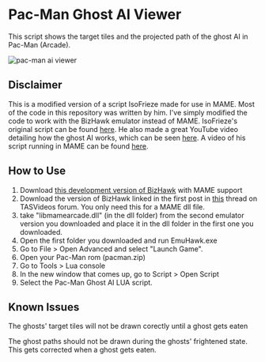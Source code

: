 # Pac-Man Ghost AI Viewer

This script shows the target tiles and the projected path of the ghost AI in Pac-Man (Arcade). 

![pac-man ai viewer](https://user-images.githubusercontent.com/22065181/147719178-22c616fc-8210-47f5-bf99-4821de30921b.png)


## Disclaimer
This is a modified version of a script IsoFrieze made for use in MAME. Most of the code in this repository was written by him. I've simply modified the code to work with the BizHawk emulator instead of MAME. IsoFrieze's original script can be found [here](http://www.dotsarecool.com/rgme/tech/ghost_ai.lua). He also made a great YouTube video detailing how the ghost AI works, which can be seen [here](https://youtu.be/ataGotQ7ir8). A video of his script running in MAME can be found [here](https://youtu.be/Pc_fdSEWRJM).

## How to Use
1) Download [this development version of BizHawk](https://ci.appveyor.com/project/zeromus/bizhawk-udexo/build/artifacts) with MAME support
2) Download the version of BizHawk linked in the first post in [this](http://tasvideos.org/forum/viewtopic.php?t=21778) thread on TASVideos forum. You only need this for a MAME dll file.
3) take "libmamearcade.dll" (in the dll folder) from the second emulator version you downloaded and place it in the dll folder in the first one you downloaded.
4) Open the first folder you downloaded and run EmuHawk.exe
5) Go to File > Open Advanced and select "Launch Game".
6) Open your Pac-Man rom (pacman.zip)
7) Go to Tools > Lua console
8) In the new window that comes up, go to Script > Open Script
9) Select the Pac-Man Ghost AI LUA script.

## Known Issues
The ghosts' target tiles will not be drawn corectly until a ghost gets eaten

The ghost paths should not be drawn during the ghosts' frightened state. This gets corrected when a ghost gets eaten.

